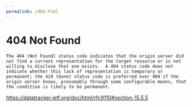 ```yaml
---
permalink: /404.html
---
```


# 404 Not Found

    The 404 (Not Found) status code indicates that the origin server did
    not find a current representation for the target resource or is not
    willing to disclose that one exists.  A 404 status code does not
    indicate whether this lack of representation is temporary or
    permanent; the 410 (Gone) status code is preferred over 404 if the
    origin server knows, presumably through some configurable means, that
    the condition is likely to be permanent.
    
<https://datatracker.ietf.org/doc/html/rfc9110#section-15.5.5>
